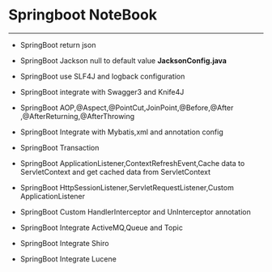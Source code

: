 # Springboot NoteBook
-----

- SpringBoot return json 
- SpringBoot Jackson null to default value **JacksonConfig.java**
- SpringBoot use SLF4J and logback configuration
- SpringBoot integrate with Swagger3 and Knife4J
- SpringBoot AOP,@Aspect,@PointCut,JoinPoint,@Before,@After
,@AfterReturning,@AfterThrowing
  
- SpringBoot Integrate with Mybatis,xml and annotation config
- SpringBoot Transaction
- SpringBoot ApplicationListener,ContextRefreshEvent,Cache data to ServletContext and 
get cached data from ServletContext
  
- SpringBoot HttpSessionListener,ServletRequestListener,Custom ApplicationListener
- SpringBoot Custom HandlerInterceptor and UnInterceptor annotation
- SpringBoot Integrate ActiveMQ,Queue and Topic
- SpringBoot Integrate Shiro
- SpringBoot Integrate Lucene 
